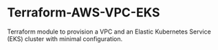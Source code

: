 # Terraform-AWS-VPC-EKS
Terraform module to provision a VPC and an Elastic Kubernetes Service (EKS) cluster with minimal configuration.

